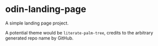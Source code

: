 # odin-landing-page
A simple landing page project.

A potential theme would be `literate-palm-tree`, credits to the arbitrary generated repo name by GitHub.